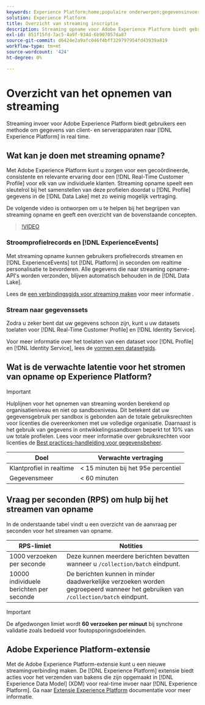 ```yaml
---
keywords: Experience Platform;home;populaire onderwerpen;gegevensinvoer;ingesloten gegevens;streaming;overzicht;streaming opname;latentie;streaming latentie;
solution: Experience Platform
title: Overzicht van streaming inscriptie
description: Streaming opname voor Adobe Experience Platform biedt gebruikers een methode om gegevens van client- en serverapparaten in real-time naar het Experience Platform te verzenden.
exl-id: 851f15fd-7ac5-4a9f-934d-6b907057da87
source-git-commit: d6424e2a9afc046f4bff329797954fd43939a819
workflow-type: tm+mt
source-wordcount: '424'
ht-degree: 0%

---
```


# Overzicht van het opnemen van streaming

Streaming invoer voor Adobe Experience Platform biedt gebruikers een methode om gegevens van client- en serverapparaten naar [!DNL Experience Platform] in real time.

## Wat kan je doen met streaming opname?

Met Adobe Experience Platform kunt u zorgen voor een gecoördineerde, consistente en relevante ervaring door een [!DNL Real-Time Customer Profile] voor elk van uw individuele klanten. Streaming opname speelt een sleutelrol bij het samenstellen van deze profielen doordat u [!DNL Profile] gegevens in de [!DNL Data Lake] met zo weinig mogelijk vertraging.

De volgende video is ontworpen om u te helpen bij het begrijpen van streaming opname en geeft een overzicht van de bovenstaande concepten.

>[!VIDEO](https://video.tv.adobe.com/v/28425?quality=12&learn=on)

### Stroomprofielrecords en [!DNL ExperienceEvents]

Met streaming opname kunnen gebruikers profielrecords streamen en [!DNL ExperienceEvents] tot [!DNL Platform] in seconden om realtime personalisatie te bevorderen. Alle gegevens die naar streaming opname-API&#39;s worden verzonden, blijven automatisch behouden in de [!DNL Data Lake].

Lees de [een verbindingsgids voor streaming maken](../tutorials/create-streaming-connection.md) voor meer informatie .

### Stream naar gegevenssets

Zodra u zeker bent dat uw gegevens schoon zijn, kunt u uw datasets toelaten voor [!DNL Real-Time Customer Profile] en [!DNL Identity Service].

Voor meer informatie over het toelaten van een dataset voor [!DNL Profile] en [!DNL Identity Service], lees de [vormen een datasetgids](../../profile/tutorials/dataset-configuration.md).

## Wat is de verwachte latentie voor het stromen van opname op Experience Platform?

>[!IMPORTANT]
>
>Hulplijnen voor het opnemen van streaming worden berekend op organisatieniveau en niet op sandboxniveau. Dit betekent dat uw gegevensgebruik per sandbox is gebonden aan de totale gebruiksrechten voor licenties die overeenkomen met uw volledige organisatie. Daarnaast is het gebruik van gegevens in ontwikkelingssandboxen beperkt tot 10% van uw totale profielen. Lees voor meer informatie over gebruiksrechten voor licenties de [Best practices-handleiding voor gegevensbeheer](../../landing/license-usage-and-guardrails/data-management-best-practices.md).

| Doel | Verwachte vertraging |
| --------- | ---------------- |
| Klantprofiel in realtime | &lt; 15 minuten bij het 95e percentiel |
| Gegevensmeer | &lt; 60 minuten |

## Vraag per seconden (RPS) om hulp bij het streamen van opname

In de onderstaande tabel vindt u een overzicht van de aanvraag per seconden voor het streamen van opname.

| RPS-limiet | Notities |
| --- | --- |
| 1000 verzoeken per seconde | Deze kunnen meerdere berichten bevatten wanneer u `/collection/batch` eindpunt. |
| 10000 individuele berichten per seconde | De berichten kunnen in minder daadwerkelijke verzoeken worden gegroepeerd wanneer het gebruiken van `/collection/batch` eindpunt. |

>[!IMPORTANT]
>
>De afgedwongen limiet wordt **60 verzoeken per minuut** bij synchrone validatie zoals bedoeld voor foutopsporingsdoeleinden.

## Adobe Experience Platform-extensie

Met de Adobe Experience Platform-extensie kunt u een nieuwe streamingverbinding maken. De [!DNL Experience Platform] extensie biedt acties voor het verzenden van bakens die zijn opgemaakt in [!DNL Experience Data Model] (XDM) voor real-time invoer naar [!DNL Experience Platform]. Ga naar [Extensie Experience Platform](../../tags/extensions/client/web-sdk/overview.md) documentatie voor meer informatie.
